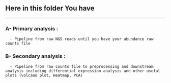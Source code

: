 ## Here in this folder You have 
***
### A- Primary analysis :
      - Pipeline from raw NGS reads until you have your abundance raw counts file
### B- Secondary analysis :
      - Pipeline from raw counts file to preprocessing and downstream analysis including differential expression analysis and other useful plots (volcano plot, Heatmap, PCA)
